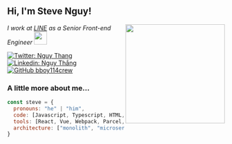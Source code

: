 <h2> Hi, I'm Steve Nguy!</h2>
<img align='right' src="https://media.giphy.com/media/ieyl9zmCjO4b4t6qoY/giphy.gif" width="230">
<p><em>I work at <a href="https://line.me/en/">LINE</a> as a Senior Front-end Engineer <img src="https://media.giphy.com/media/xT39Dnsl5ONNNLWUqk/giphy.gif" width="30"></br>
</em></p>

[![Twitter: Nguy Thang](https://img.shields.io/twitter/follow/nguythang1?style=social)](https://twitter.com/nguythang1)
[![Linkedin: Ngụy Thắng](https://img.shields.io/badge/-nguythang312-blue?style=flat-square&logo=Linkedin&logoColor=white&link=https://www.linkedin.com/in/nguythang312/)](https://www.linkedin.com/in/nguythang312/)
[![GitHub bboy114crew](https://img.shields.io/github/followers/bboy114crew?label=follow&style=social)](https://github.com/bboy114crew)


### A little more about me...  

```javascript
const steve = {
  pronouns: "he" | "him",
  code: [Javascript, Typescript, HTML, CSS, Python, Java, C#, C],
  tools: [React, Vue, Webpack, Parcel, Gulp, Node, Storybook, Docker, Kubernetes, Drone CI, Argo CD],
  architecture: ["monolith", "microservices", "microfrontend", "monorepo"]
}
```
